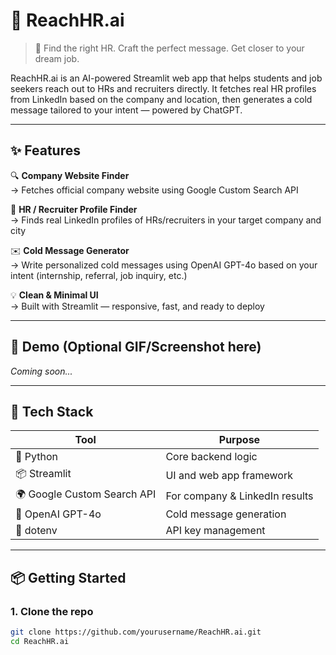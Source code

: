 # 🚀 ReachHR.ai

> 🤖 Find the right HR. Craft the perfect message. Get closer to your dream job.

ReachHR.ai is an AI-powered Streamlit web app that helps students and job seekers reach out to HRs and recruiters directly. It fetches real HR profiles from LinkedIn based on the company and location, then generates a cold message tailored to your intent — powered by ChatGPT.

---

## ✨ Features

🔍 **Company Website Finder**  
→ Fetches official company website using Google Custom Search API

👥 **HR / Recruiter Profile Finder**  
→ Finds real LinkedIn profiles of HRs/recruiters in your target company and city

✉️ **Cold Message Generator**  
→ Write personalized cold messages using OpenAI GPT-4o based on your intent (internship, referral, job inquiry, etc.)

💡 **Clean & Minimal UI**  
→ Built with Streamlit — responsive, fast, and ready to deploy

---

## 🎥 Demo (Optional GIF/Screenshot here)

*Coming soon...*

---

## 🚀 Tech Stack

| Tool        | Purpose                              |
|-------------|--------------------------------------|
| 🐍 Python   | Core backend logic                   |
| 📦 Streamlit | UI and web app framework            |
| 🌍 Google Custom Search API | For company & LinkedIn results |
| 🤖 OpenAI GPT-4o | Cold message generation           |
| 🔐 dotenv   | API key management                    |

---

## 📦 Getting Started

### 1. Clone the repo

```bash
git clone https://github.com/yourusername/ReachHR.ai.git
cd ReachHR.ai
